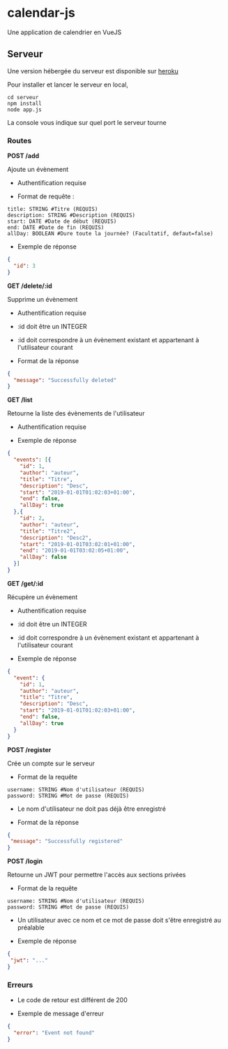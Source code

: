 # calendar-js
Une application de calendrier en VueJS

## Serveur
Une version hébergée du serveur est disponible sur [heroku](https://math98-calendarjs.herokuapp.com/)

Pour installer et lancer le serveur en local,
```
cd serveur
npm install
node app.js
``` 
La console vous indique sur quel port le serveur tourne

### **Routes**
**POST /add**

Ajoute un évènement
 - Authentification requise
 
 - Format de requête :
```
title: STRING #Titre (REQUIS)
description: STRING #Description (REQUIS)
start: DATE #Date de début (REQUIS)
end: DATE #Date de fin (REQUIS)
allDay: BOOLEAN #Dure toute la journée? (Facultatif, defaut=false)
```

 - Exemple de réponse
```json
{
  "id": 3
}
```

**GET /delete/:id**

Supprime un évènement

 - Authentification requise
 
 - :id doit être un INTEGER
 
 - :id doit correspondre à un évènement existant et appartenant à l'utilisateur courant
 
 - Format de la réponse
```json
{
  "message": "Successfully deleted"
}
``` 

**GET /list**

Retourne la liste des évènements de l'utilisateur

 - Authentification requise
  
 - Exemple de réponse
```json
{
  "events": [{
    "id": 1,
    "author": "auteur",
    "title": "Titre",
    "description": "Desc",
    "start": "2019-01-01T01:02:03+01:00",
    "end": false,
    "allDay": true
  },{
    "id": 2,
    "author": "auteur",
    "title": "Titre2",
    "description": "Desc2",
    "start": "2019-01-01T03:02:01+01:00",
    "end": "2019-01-01T03:02:05+01:00",
    "allDay": false
  }]
}
```
 
**GET /get/:id**

Récupère un évènement

 - Authentification requise
 
 - :id doit être un INTEGER
 
 - :id doit correspondre à un évènement existant et appartenant à l'utilisateur courant
 
 - Exemple de réponse
```json
{
  "event": {
    "id": 1,
    "author": "auteur",
    "title": "Titre",
    "description": "Desc",
    "start": "2019-01-01T01:02:03+01:00",
    "end": false,
    "allDay": true
  }
}
```
 
**POST /register**

Crée un compte sur le serveur

 - Format de la requête
 
```
username: STRING #Nom d'utilisateur (REQUIS)
password: STRING #Mot de passe (REQUIS)
```

 - Le nom d'utilisateur ne doit pas déjà être enregistré
 
 - Format de la réponse
 ```json
{
  "message": "Successfully registered"
}
```

**POST /login**

Retourne un JWT pour permettre l'accès aux sections privées

 - Format de la requête
 
```
username: STRING #Nom d'utilisateur (REQUIS)
password: STRING #Mot de passe (REQUIS)
```

 - Un utilisateur avec ce nom et ce mot de passe doit s'être enregistré au préalable
 
 - Exemple de réponse
 ```json
{
  "jwt": "..."
}
```

### Erreurs
 - Le code de retour est différent de 200

 - Exemple de message d'erreur
```json
{
  "error": "Event not found"
}
```
